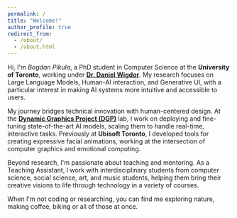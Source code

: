 ```yaml
---
permalink: /
title: "Welcome!" 
author_profile: true
redirect_from: 
  - /about/
  - /about.html
---
```

Hi, I'm *Bogdan Pikula*, a PhD student in Computer Science at the **University of Toronto**, working under **[Dr. Daniel Wigdor](https://danielwigdor.com/)**. My research focuses on Large Language Models, Human-AI interaction, and Generative UI, with a particular interest in making AI systems more intuitive and accessible to users.

My journey bridges technical innovation with human-centered design. At the **[Dynamic Graphics Project (DGP)](https://www.dgp.toronto.edu/)** lab, I work on deploying and fine-tuning state-of-the-art AI models, scaling them to handle real-time, interactive tasks. Previously at **Ubisoft Toronto**, I developed tools for creating expressive facial animations, working at the intersection of computer graphics and emotional computing.

Beyond research, I'm passionate about teaching and mentoring. As a Teaching Assistant, I work with interdisciplinary students from computer science, social science, art, and music students, helping them bring their creative visions to life through technology in a variety of courses.

When I'm not coding or researching, you can find me exploring nature, making coffee, biking or all of those at once. 